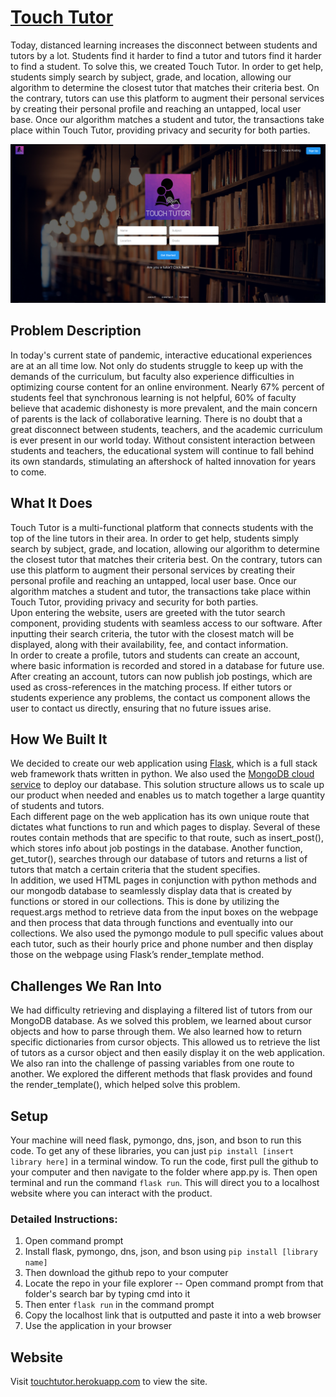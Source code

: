 # [Touch Tutor](https://touchtutor.herokuapp.com/)

Today, distanced learning increases the disconnect between students and tutors by a lot. Students find it harder to find a tutor and tutors find it harder to find a student. To solve this, we created Touch Tutor. In order to get help, students simply search by subject, grade, and location, allowing our algorithm to determine the closest tutor that matches their criteria best. On the contrary, tutors can use this platform to augment their personal services by creating their personal profile and reaching an untapped, local user base. Once our algorithm matches a student and tutor, the transactions take place within Touch Tutor, providing privacy and security for both parties.

![Website](static/assets/img/homepage.PNG)


## Problem Description
In today's current state of pandemic, interactive educational experiences are at an all time low. Not only do students struggle to keep up with the demands of the curriculum, but faculty also experience difficulties in optimizing course content for an online environment. 
Nearly 67% percent of students feel that synchronous learning is not helpful, 60% of faculty believe that academic dishonesty is more prevalent, and the main concern of parents is the lack of collaborative learning. There is no doubt that a great disconnect between students, teachers, and the academic curriculum is ever present in our world today. Without consistent interaction between students and teachers, the educational system will continue to fall behind its own standards, stimulating an aftershock of halted innovation for years to come.

## What It Does
Touch Tutor is a multi-functional platform that connects students with the top of the line tutors in their area. In order to get help, students simply search by subject, grade, and location, allowing our algorithm to determine the closest tutor that matches their criteria best. On the contrary, tutors can use this platform to augment their personal services by creating their personal profile and reaching an untapped, local user base. Once our algorithm matches a student and tutor, the transactions take place within Touch Tutor, providing privacy and security for both parties.</br>
Upon entering the website, users are greeted with the tutor search component, providing students with seamless access to our software. After inputting their search criteria, the tutor with the closest match will be displayed, along with their availability, fee, and contact information.</br>
In order to create a profile, tutors and students can create an account, where basic information is recorded and stored in a database for future use. After creating an account, tutors can now publish job postings, which are used as cross-references in the matching process. If either tutors or students experience any problems, the contact us component allows the user to contact us directly, ensuring that no future issues arise.

## How We Built It
We decided to create our web application using [Flask](https://flask.palletsprojects.com/en/1.1.x/), which is a full stack web framework thats written in python. We also used the [MongoDB cloud service](https://www.mongodb.com/) to deploy our database. This solution structure allows us to scale up our product when needed and enables us to match together a large quantity of students and tutors.</br>
Each different page on the web application has its own unique route that dictates what functions to run and which pages to display. Several of these routes contain methods that are specific to that route, such as insert_post(), which stores info about job postings in the database. Another function, get_tutor(), searches through our database of tutors and returns a list of tutors that match a certain criteria that the student specifies.</br>
In addition, we used HTML pages in conjunction with python methods and our mongodb database to seamlessly display data that is created by functions or stored in our collections. This is done by utilizing the request.args method to retrieve data from the input boxes on the webpage and then process that data through functions and eventually into our collections. We also used the pymongo module to pull specific values about each tutor, such as their hourly price and phone number and then display those on the webpage using Flask’s render_template method.

## Challenges We Ran Into
We had difficulty retrieving and displaying a filtered list of tutors from our MongoDB database. As we solved this problem, we learned about cursor objects and how to parse through them. We also learned how to return specific dictionaries from cursor objects. This allowed us to retrieve the list of tutors as a cursor object and then easily display it on the web application. We also ran into the challenge of passing variables from one route to another. We explored the different methods that flask provides and found the render_template(), which helped solve this problem.


## Setup
Your machine will need flask, pymongo, dns, json, and bson to run this code. To get any of these libraries, you can just `pip install [insert library here]` in a terminal window. To run the code, first pull the github to your computer and then navigate to the folder where app.py is. Then open terminal and run the command `flask run`. This will direct you to a localhost website where you can interact with the product.

### Detailed Instructions:
1. Open command prompt
2. Install flask, pymongo, dns, json, and bson using `pip install [library name]`
3. Then download the github repo to your computer
4. Locate the repo in your file explorer
   -- Open command prompt from that folder's search bar by typing cmd into it
5. Then enter `flask run` in the command prompt
6. Copy the localhost link that is outputted and paste it into a web browser
7. Use the application in your browser

## Website
Visit [touchtutor.herokuapp.com](https://touchtutor.herokuapp.com/) to view the site.
